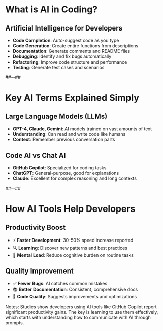 <!-- .slide -->

# What is AI in Coding?

## **Artificial Intelligence for Developers**

- **Code Completion**: Auto-suggest code as you type
- **Code Generation**: Create entire functions from descriptions
- **Documentation**: Generate comments and README files
- **Debugging**: Identify and fix bugs automatically
- **Refactoring**: Improve code structure and performance
- **Testing**: Generate test cases and scenarios

##--##

<!-- .slide -->

# Key AI Terms Explained Simply

## **Large Language Models (LLMs)**
- **GPT-4, Claude, Gemini**: AI models trained on vast amounts of text
- **Understanding**: Can read and write code like humans
- **Context**: Remember previous conversation parts

## **Code AI vs Chat AI**
- **GitHub Copilot**: Specialized for coding tasks
- **ChatGPT**: General-purpose, good for explanations
- **Claude**: Excellent for complex reasoning and long contexts

##--##

<!-- .slide -->

# How AI Tools Help Developers

## **Productivity Boost**
- ⚡ **Faster Development**: 30-50% speed increase reported
- 🔍 **Learning**: Discover new patterns and best practices
- 🧠 **Mental Load**: Reduce cognitive burden on routine tasks

## **Quality Improvement** 
- ✅ **Fewer Bugs**: AI catches common mistakes
- 📚 **Better Documentation**: Consistent, comprehensive docs
- 🔧 **Code Quality**: Suggests improvements and optimizations

Notes:
Studies show developers using AI tools like GitHub Copilot report significant productivity gains. The key is learning to use them effectively, which starts with understanding how to communicate with AI through prompts.

